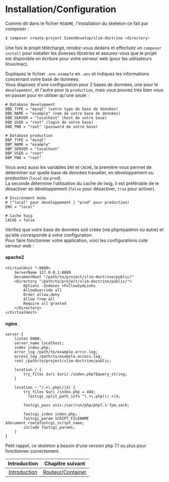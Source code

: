 # Installation/Configuration

Comme dit dans le fichier `README`, l'installation du skeleton ce fait par composer :
``` bash
$ composer create-project SimonDevelop/slim-doctrine <directory>
```

Une fois le projet téléchargé, rendez-vous dedans et effectuez un `composer install` pour installer les diverses librairies et assurez-vous que le projet est disponible en écriture pour votre serveur web (pour les utilisateurs linux/mac).

Dupliquez le fichier `.env.example` en `.env` et indiquez les informations concernant votre base de données.<br>
Vous disposez d'une configuration pour 2 bases de données, une pour le `dévelopement`, et l'autre pour la `production`, mais vous pouvez très bien vous en passer pour en utiliser qu'une seule :
```
# Database development
DBD_TYPE = "mysql" (votre type de base de données)
DBD_NAME = "example" (nom de votre base de données)
DBD_SERVER = "localhost" (host de votre base)
DBD_USER = "root" (login de votre base)
DBD_PWD = "root" (password de votre base)

# Database production
DBP_TYPE = "mysql"
DBP_NAME = "example"
DBP_SERVER = "localhost"
DBP_USER = "root"
DBP_PWD = "root"
```

Vous avez aussi les variables `ENV` et `CACHE`, la première vous permet de déterminer sur quelle base de données travailler, en développement ou production (`local` ou `prod`).<br>
La seconde détermine l'utilisation du cache de twig, il est préférable de le désactiver en développement (`false` pour désactiver, `true` pour activer).
```
# Environment mode
# ("local" pour developpement | "prod" pour production)
ENV = "local"

# Cache twig
CACHE = false
```

Vérifiez que votre base de données soit créée (via phpmyadmin ou autre) et qu'elle corresponde à votre configuration.<br>
Pour faire fonctionner votre application, voici les configurations coté serveur web :

#### apache2
```
<VirtualHost *:8080>
    ServerName 127.0.0.1:8080
    DocumentRoot "/path/to/project/slim-doctrine/public/"
    <Directory "/path/to/project/slim-doctrine/public/">
        Options -Indexes +FollowSymLinks
        AllowOverride all
        Order allow,deny
        Allow from all
        Require all granted
    </Directory>
</VirtualHost>
```

#### nginx
```
server {
    listen 8080;
    server_name localhost;
    index index.php;
    error_log /path/to/example.error.log;
    access_log /path/to/example.access.log;
    root /path/to/project/slim-doctrine/public;

    location / {
        try_files $uri $uri/ /index.php?$query_string;
    }

    location ~ ^/.+\.php(/|$) {
        try_files $uri /index.php = 404;
	      fastcgi_split_path_info ^(.+\.php)(/.+)$;

        fastcgi_pass unix:/var/run/php/php7.1-fpm.sock;

        fastcgi_index index.php;
        fastcgi_param SCRIPT_FILENAME $document_root$fastcgi_script_name;
        include fastcgi_params;
    }
}
```

Petit rappel, ce skeleton à besoin d'une version php 7.1 ou plus pour fonctionner correctement.

| Introduction | Chapitre suivant |
| :---------------------: | :--------------: |
| [Introduction](https://github.com/SimonDevelop/slim-doctrine/blob/master/docs/introduction.md) | [Routeur/Container](https://github.com/SimonDevelop/slim-doctrine/blob/master/docs/chapter02.md) |
